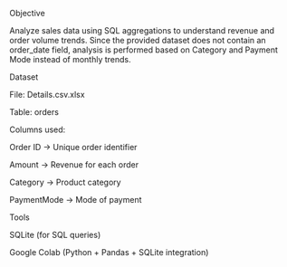 Objective

Analyze sales data using SQL aggregations to understand revenue and order volume trends.
Since the provided dataset does not contain an order_date field, analysis is performed based on Category and Payment Mode instead of monthly trends.

Dataset

File: Details.csv.xlsx

Table: orders

Columns used:

Order ID → Unique order identifier

Amount → Revenue for each order

Category → Product category

PaymentMode → Mode of payment

 Tools

SQLite (for SQL queries)

Google Colab (Python + Pandas + SQLite integration)
